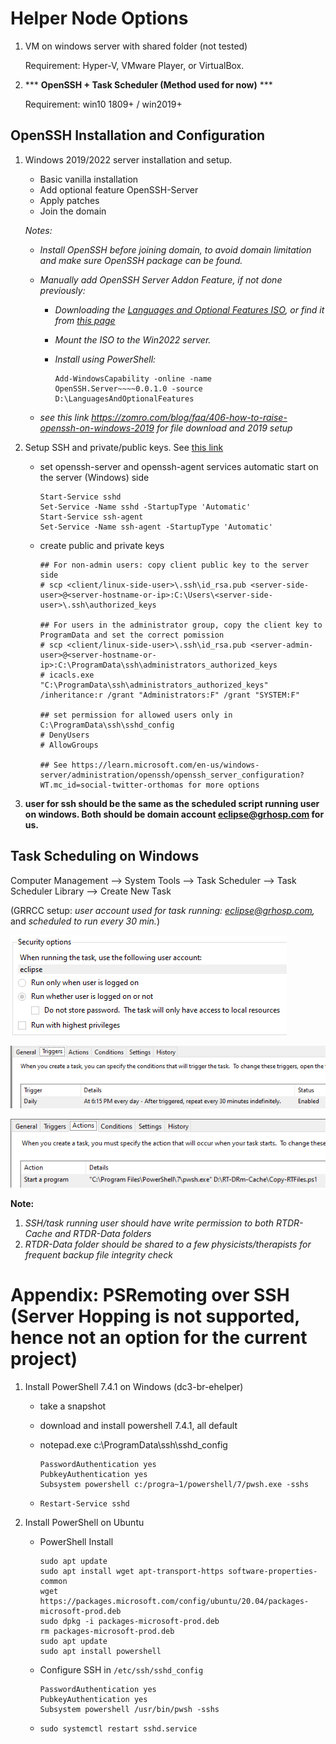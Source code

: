 # Helper Node Options

1. VM on windows server with shared folder (not tested)

   Requirement: Hyper-V, VMware Player, or VirtualBox.

2. *** **OpenSSH + Task Scheduler (Method used for now)** ***

   Requirement: win10 1809+ / win2019+


## OpenSSH Installation and Configuration

1. Windows 2019/2022 server installation and setup.
   * Basic vanilla installation
   * Add optional feature OpenSSH-Server
   * Apply patches
   * Join the domain


   _Notes:_
      * _Install OpenSSH before joining domain, to avoid domain limitation and make sure OpenSSH package can be found._
     
      * _Manually add OpenSSH Server Addon Feature, if not done previously:_
         * _Downloading the [Languages and Optional Features ISO](https://go.microsoft.com/fwlink/p/?linkid=2195333), or find it from [this page](https://www.microsoft.com/en-us/evalcenter/evaluate-windows-server-2022)_
         * _Mount the ISO to the Win2022 server._
         * _Install using PowerShell:_

           ```
           Add-WindowsCapability -online -name OpenSSH.Server~~~~0.0.1.0 -source D:\LanguagesAndOptionalFeatures
           ```

      * _see this link https://zomro.com/blog/faq/406-how-to-raise-openssh-on-windows-2019 for file download and 2019 setup_

2. Setup SSH and private/public keys. See [this link](https://techcommunity.microsoft.com/t5/itops-talk-blog/installing-and-configuring-openssh-on-windows-server-2019/ba-p/309540)
   * set openssh-server and openssh-agent services automatic start on the server (Windows) side 

     ```
     Start-Service sshd
     Set-Service -Name sshd -StartupType 'Automatic'
     Start-Service ssh-agent
     Set-Service -Name ssh-agent -StartupType 'Automatic'
     ```
     
   * create public and private keys

     ```
     ## For non-admin users: copy client public key to the server side
     # scp <client/linux-side-user>\.ssh\id_rsa.pub <server-side-user>@<server-hostname-or-ip>:C:\Users\<server-side-user>\.ssh\authorized_keys

     ## For users in the administrator group, copy the client key to ProgramData and set the correct pomission
     # scp <client/linux-side-user>\.ssh\id_rsa.pub <server-admin-user>@<server-hostname-or-ip>:C:\ProgramData\ssh\administrators_authorized_keys
     # icacls.exe "C:\ProgramData\ssh\administrators_authorized_keys" /inheritance:r /grant "Administrators:F" /grant "SYSTEM:F"

     ## set permission for allowed users only in C:\ProgramData\ssh\sshd_config
     # DenyUsers
     # AllowGroups
     
     ## See https://learn.microsoft.com/en-us/windows-server/administration/openssh/openssh_server_configuration?WT.mc_id=social-twitter-orthomas for more options
     ```

3. __user for ssh should be the same as the scheduled script running user on windows. Both should be domain account eclipse@grhosp.com for us.__

## Task Scheduling on Windows

Computer Management --> System Tools --> Task Scheduler --> Task Scheduler Library --> Create New Task

(GRRCC setup: _user account used for task running: eclipse@grhosp.com,_ and _scheduled to run every 30 min._)

![image](images/Task%20Scheduling%20-%20Security%20Options.png)

![image](images/Task%20Scheduling%20-%20Triggers.png)

![image](images/Task%20Scheduling%20-%20Actions.png)

**Note:**

1. _SSH/task running user should have write permission to both RTDR-Cache and RTDR-Data folders_
2. _RTDR-Data folder should be shared to a few physicists/therapists for frequent backup file integrity check_

# Appendix: PSRemoting over SSH (Server Hopping is not supported, hence not an option for the current project)

1. Install PowerShell 7.4.1 on Windows (dc3-br-ehelper)

   * take a snapshot
   * download and install powershell 7.4.1, all default
   * notepad.exe c:\ProgramData\ssh\sshd_config

     ```
     PasswordAuthentication yes
     PubkeyAuthentication yes
     Subsystem powershell c:/progra~1/powershell/7/pwsh.exe -sshs
     ```

   * `Restart-Service sshd`
  
2. Install PowerShell on Ubuntu

   * PowerShell Install
  
      ```
      sudo apt update
      sudo apt install wget apt-transport-https software-properties-common
      wget https://packages.microsoft.com/config/ubuntu/20.04/packages-microsoft-prod.deb
      sudo dpkg -i packages-microsoft-prod.deb
      rm packages-microsoft-prod.deb
      sudo apt update
      sudo apt install powershell
      ```

   * Configure SSH in `/etc/ssh/sshd_config`

     ```
     PasswordAuthentication yes
     PubkeyAuthentication yes
     Subsystem powershell /usr/bin/pwsh -sshs
     ```
   * `sudo systemctl restart sshd.service`

